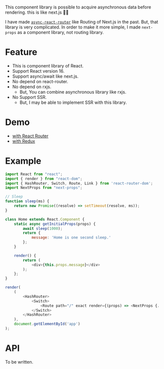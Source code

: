This component library is possible to acquire asynchronous data before rendering. this is like next.js :policeman:

I have made [`async-react-router`](https://github.com/oneut/async-react-router) like Routing of Next.js in the past.
But, that library is very complicated.
In order to make it more simple, I made `next-props` as a component library, not routing library.

# Feature
+ This is component library of React.
+ Support React version 16.
+ Support async/await like next.js.
+ No depend on react-router.
+ No depend on rxjs.
    + But, You can combine asynchronous library like rxjs.
+ No Support SSR.
    + But, I may be able to implement SSR with this library.

# Demo
+ [with React Router](https://oneut.github.io/next-props/with-react-router)
+ [with Redux](https://oneut.github.io/next-props/with-redux)

# Example
```javascript
import React from "react";
import { render } from "react-dom";
import { HashRouter, Switch, Route, Link } from 'react-router-dom';
import NextProps from "next-props";

// Sleep
function sleep(ms) {
    return new Promise((resolve) => setTimeout(resolve, ms));
}

class Home extends React.Component {
    static async getInitialProps(props) {
        await sleep(1000);
        return {
            message: 'Home is one second sleep.'
        };
    }

    render() {
        return (
            <div>{this.props.message}</div>
        );
    };
}

render(
    (
        <HashRouter>
            <Switch>
                <Route path="/" exact render={(props) => <NextProps {...props} component={Home} />} />
            </Switch>
        </HashRouter>
    ),
    document.getElementById('app')
);
```

# API
To be written.